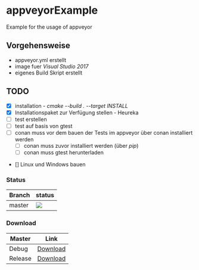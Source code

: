 # appveyorExample
Example for the usage of appveyor


## Vorgehensweise

* appveyor.yml erstellt
* image fuer *Visual Studio 2017*
* eigenes Build Skript erstellt

## TODO

- [x] installation - *cmake --build . --target INSTALL*
- [x] Installationspaket zur Verfügung stellen - Heureka
- [ ] test erstellen
- [ ] test auf basis von gtest
- [ ] conan muss vor dem bauen der Tests im appveyor über conan installiert werden
    - [ ] conan muss zuvor installiert werden (über *pip*)
    - [ ] conan muss gtest herunterladen
- [] Linux und Windows bauen

### Status
Branch|status
----|----
master | <img src=https://ci.appveyor.com/api/projects/status/github/PinkySan/appveyorExample>

### Download

Master|Link
----|----
Debug| [Download](https://ci.appveyor.com/api/projects/PinkySan/appveyorExample/artifacts/pkgHello.zip?job=Configuration%3A+Debug)
Release| [Download](https://ci.appveyor.com/api/projects/PinkySan/appveyorExample/artifacts/pkgHello.zip?job=Configuration%3A+Release)

